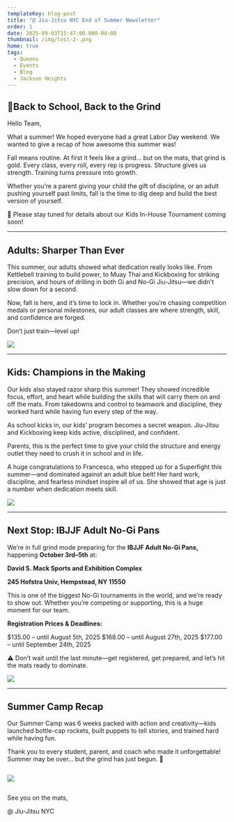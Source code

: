 ```yaml
---
templateKey: blog-post
title: "@ Jiu-Jitsu NYC End of Summer Newsletter"
order: 1
date: 2025-09-03T15:47:00.000-04:00
thumbnail: /img/lost-2-.png
home: true
tags:
  - Queens
  - Events
  - Blog
  - Jackson Heights
---
```

## 🎒Back to School, Back to the Grind

Hello Team,

What a summer! We hoped everyone had a great Labor Day weekend. We wanted to give a recap of how awesome this summer was!

Fall means routine. At first it feels like a grind… but on the mats, that grind is gold. Every class, every roll, every rep is progress. Structure gives us strength. Training turns pressure into growth.

Whether you’re a parent giving your child the gift of discipline, or an adult pushing yourself past limits, fall is the time to dig deep and build the best version of yourself.

🌟 Please stay tuned for details about our Kids In-House Tournament coming soon!

- - -

## Adults: Sharper Than Ever

This summer, our adults showed what dedication really looks like. From Kettlebell training to build power, to Muay Thai and Kickboxing for striking precision, and hours of drilling in both Gi and No-Gi Jiu-Jitsu—we didn’t slow down for a second.

Now, fall is here, and it’s time to lock in. Whether you’re chasing competition medals or personal milestones, our adult classes are where strength, skill, and confidence are forged.

Don’t just train—level up!

![](/img/screen-shot-2025-09-03-at-3.45.54-pm.png)

- - -

## Kids: Champions in the Making

Our kids also stayed razor sharp this summer! They showed incredible focus, effort, and heart while building the skills that will carry them on and off the mats. From takedowns and control to teamwork and discipline, they worked hard while having fun every step of the way.

As school kicks in, our kids’ program becomes a secret weapon. Jiu-Jitsu and Kickboxing keep kids active, disciplined, and confident.

Parents, this is the perfect time to give your child the structure and energy outlet they need to crush it in school and in life.

A huge congratulations to Francesca, who stepped up for a Superfight this summer—and dominated against an adult blue belt! Her hard work, discipline, and fearless mindset inspire all of us. She showed that age is just a number when dedication meets skill.

![](/img/d5075330-f7df-43df-9c47-8d7d59a2885a.jpg)

- - -

## Next Stop: IBJJF Adult No-Gi Pans

We’re in full grind mode preparing for the **IBJJF Adult No-Gi Pans,** happening **October 3rd–5th** at:

**David S. Mack Sports and Exhibition Complex**

**245 Hofstra Univ, Hempstead, NY 11550**

This is one of the biggest No-Gi tournaments in the world, and we’re ready to show out. Whether you’re competing or supporting, this is a huge moment for our team.

**Registration Prices & Deadlines:**

$135.00 – until August 5th, 2025
$168.00 – until August 27th, 2025
$177.00 – until September 24th, 2025

⚠️ Don’t wait until the last minute—get registered, get prepared, and let’s hit the mats ready to dominate.

![](/img/screen-shot-2025-09-03-at-3.43.53-pm.png)

- - -

## Summer Camp Recap

Our Summer Camp was 6 weeks packed with action and creativity—kids launched bottle-cap rockets, built puppets to tell stories, and trained hard while having fun.

Thank you to every student, parent, and coach who made it unforgettable! Summer may be over… but the grind has just begun. 💪

![](<>)

![](/img/screen-shot-2025-09-03-at-3.47.11-pm.png)

![](<>)

See you on the mats, 


@ Jiu-Jitsu NYC
